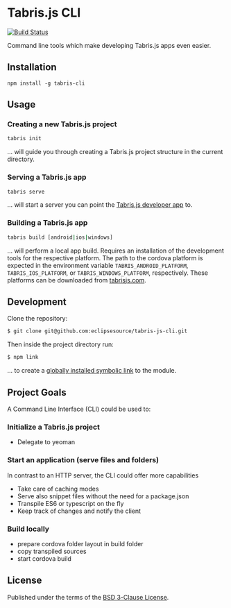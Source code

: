 # Tabris.js CLI

[![Build Status](https://travis-ci.org/eclipsesource/tabris-js-cli.svg?branch=master)](https://travis-ci.org/eclipsesource/tabris-js-cli)

Command line tools which make developing Tabris.js apps even easier.

## Installation

`npm install -g tabris-cli`

## Usage

### Creating a new Tabris.js project

```sh
tabris init
```
... will guide you through creating a Tabris.js project structure in the current directory.

### Serving a Tabris.js app
```sh
tabris serve
```
... will start a server you can point the [Tabris.js developer app](https://tabrisjs.com/documentation/latest/developer-app#the-tabrisjs-developer-app) to.

### Building a Tabris.js app
```sh
tabris build [android|ios|windows]
```
... will perform a local app build. Requires an installation of the development tools for the respective platform.
The path to the cordova platform is expected in the environment variable `TABRIS_ANDROID_PLATFORM`, `TABRIS_IOS_PLATFORM`, or `TABRIS_WINDOWS_PLATFORM`, respectively.
These platforms can be downloaded from [tabrisjs.com](https://tabrisjs.com/download).

## Development

Clone the repository:

```sh
$ git clone git@github.com:eclipsesource/tabris-js-cli.git
```

Then inside the project directory run:
```sh
$ npm link
```
... to create a [globally installed symbolic link](https://docs.npmjs.com/cli/link) to the module.

## Project Goals
A Command Line Interface (CLI) could be used to:

### Initialize a Tabris.js project

 * Delegate to yeoman

### Start an application (serve files and folders)

In contrast to an HTTP server, the CLI could offer more capabilities

 * Take care of caching modes
 * Serve also snippet files without the need for a package.json
 * Transpile ES6 or typescript on the fly
 * Keep track of changes and notify the client

### Build locally

 * prepare cordova folder layout in build folder
 * copy transpiled sources
 * start cordova build

## License

Published under the terms of the [BSD 3-Clause License](LICENSE).
